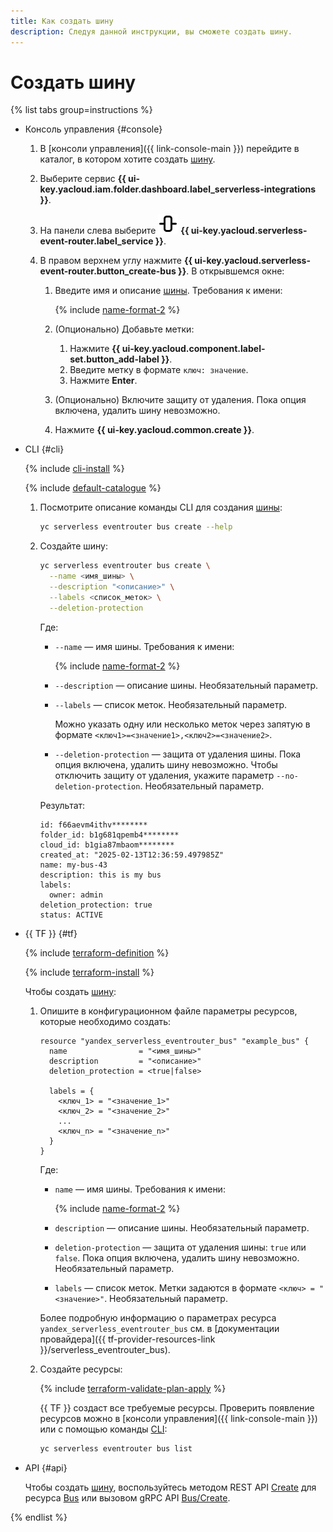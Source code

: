 ```yaml
---
title: Как создать шину
description: Следуя данной инструкции, вы сможете создать шину.
---
```


# Создать шину

{% list tabs group=instructions %}

- Консоль управления {#console}

  1. В [консоли управления]({{ link-console-main }}) перейдите в каталог, в котором хотите создать [шину](../../../concepts/eventrouter/bus.md).
  1. Выберите сервис **{{ ui-key.yacloud.iam.folder.dashboard.label_serverless-integrations }}**.
  1. На панели слева выберите ![image](../../../../_assets/console-icons/object-align-center-vertical.svg) **{{ ui-key.yacloud.serverless-event-router.label_service }}**.
  1. В правом верхнем углу нажмите **{{ ui-key.yacloud.serverless-event-router.button_create-bus }}**. В открывшемся окне:

      1. Введите имя и описание [шины](../../../concepts/eventrouter/bus.md). Требования к имени:

          {% include [name-format-2](../../../../_includes/name-format-2.md) %}

      1. (Опционально) Добавьте метки:

          1. Нажмите **{{ ui-key.yacloud.component.label-set.button_add-label }}**.
          1. Введите метку в формате `ключ: значение`.
          1. Нажмите **Enter**.

      1. (Опционально) Включите защиту от удаления. Пока опция включена, удалить шину невозможно.
      1. Нажмите **{{ ui-key.yacloud.common.create }}**.

- CLI {#cli}

  {% include [cli-install](../../../../_includes/cli-install.md) %}

  {% include [default-catalogue](../../../../_includes/default-catalogue.md) %}

  1. Посмотрите описание команды CLI для создания [шины](../../../concepts/eventrouter/bus.md):

      ```bash
      yc serverless eventrouter bus create --help
      ```

  1. Создайте шину:

      ```bash
      yc serverless eventrouter bus create \
        --name <имя_шины> \
        --description "<описание>" \
        --labels <список_меток> \
        --deletion-protection
      ```

      Где:

      * `--name` — имя шины. Требования к имени:

          {% include [name-format-2](../../../../_includes/name-format-2.md) %}

      * `--description` — описание шины. Необязательный параметр.
      * `--labels` — список меток. Необязательный параметр.

          Можно указать одну или несколько меток через запятую в формате `<ключ1>=<значение1>,<ключ2>=<значение2>`.

      * `--deletion-protection` — защита от удаления шины. Пока опция включена, удалить шину невозможно. Чтобы отключить защиту от удаления, укажите параметр `--no-deletion-protection`. Необязательный параметр.

      Результат:

      ```text
      id: f66aevm4ithv********
      folder_id: b1g681qpemb4********
      cloud_id: b1gia87mbaom********
      created_at: "2025-02-13T12:36:59.497985Z"
      name: my-bus-43
      description: this is my bus
      labels:
        owner: admin
      deletion_protection: true
      status: ACTIVE
      ```

- {{ TF }} {#tf}

  {% include [terraform-definition](../../../../_tutorials/_tutorials_includes/terraform-definition.md) %}

  {% include [terraform-install](../../../../_includes/terraform-install.md) %}

  Чтобы создать [шину](../../../concepts/eventrouter/bus.md):

  1. Опишите в конфигурационном файле параметры ресурсов, которые необходимо создать:

      ```hcl
      resource "yandex_serverless_eventrouter_bus" "example_bus" {
        name                = "<имя_шины>"
        description         = "<описание>"
        deletion_protection = <true|false>

        labels = {
          <ключ_1> = "<значение_1>"
          <ключ_2> = "<значение_2>"
          ...
          <ключ_n> = "<значение_n>"
        }
      }
      ```

      Где:

      * `name` — имя шины. Требования к имени:

          {% include [name-format-2](../../../../_includes/name-format-2.md) %}

      * `description` — описание шины. Необязательный параметр.
      * `deletion-protection` — защита от удаления шины: `true` или `false`. Пока опция включена, удалить шину невозможно. Необязательный параметр.
      * `labels` — список меток. Метки задаются в формате `<ключ> = "<значение>"`. Необязательный параметр.

      Более подробную информацию о параметрах ресурса `yandex_serverless_eventrouter_bus` см. в [документации провайдера]({{ tf-provider-resources-link }}/serverless_eventrouter_bus).

  1. Создайте ресурсы:

      {% include [terraform-validate-plan-apply](../../../../_tutorials/_tutorials_includes/terraform-validate-plan-apply.md) %}

      {{ TF }} создаст все требуемые ресурсы. Проверить появление ресурсов можно в [консоли управления]({{ link-console-main }}) или с помощью команды [CLI](../../../../cli/):

      ```bash
      yc serverless eventrouter bus list
      ```

- API {#api}

  Чтобы создать [шину](../../../concepts/eventrouter/bus.md), воспользуйтесь методом REST API [Create](../../../../serverless-integrations/eventrouter/api-ref/Bus/create.md) для ресурса [Bus](../../../../serverless-integrations/eventrouter/api-ref/Bus/index.md) или вызовом gRPC API [Bus/Create](../../../../serverless-integrations/eventrouter/api-ref/grpc/Bus/create.md).

{% endlist %}